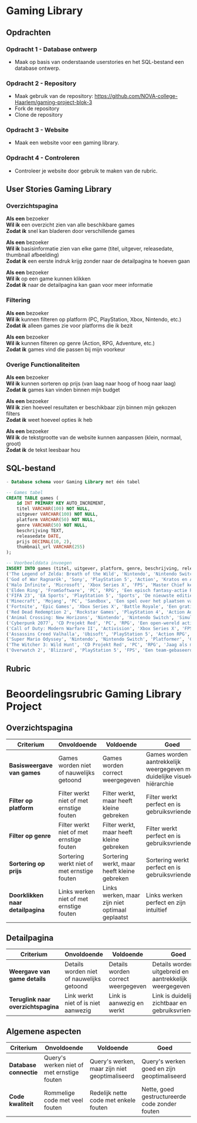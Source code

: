 # Gaming Library

## Opdrachten

### Opdracht 1 - Database ontwerp

- Maak op basis van onderstaande userstories en het SQL-bestand een database ontwerp. 

### Opdracht 2 - Repository

- Maak gebruik van de repository: https://github.com/NOVA-college-Haarlem/gaming-project-blok-3
- Fork de repository
- Clone de repository

### Opdracht 3 - Website

- Maak een website voor een gaming library.

### Opdracht 4 - Controleren

- Controleer je website door gebruik te maken van de rubric.

## User Stories Gaming Library

### Overzichtspagina

**Als een** bezoeker  
**Wil ik** een overzicht zien van alle beschikbare games  
**Zodat ik** snel kan bladeren door verschillende games

**Als een** bezoeker  
**Wil ik** basisinformatie zien van elke game (titel, uitgever, releasedate, thumbnail afbeelding)  
**Zodat ik** een eerste indruk krijg zonder naar de detailpagina te hoeven gaan

**Als een** bezoeker  
**Wil ik** op een game kunnen klikken  
**Zodat ik** naar de detailpagina kan gaan voor meer informatie

### Filtering

**Als een** bezoeker  
**Wil ik** kunnen filteren op platform (PC, PlayStation, Xbox, Nintendo, etc.)  
**Zodat ik** alleen games zie voor platforms die ik bezit

**Als een** bezoeker  
**Wil ik** kunnen filteren op genre (Action, RPG, Adventure, etc.)  
**Zodat ik** games vind die passen bij mijn voorkeur

### Overige Functionaliteiten

**Als een** bezoeker  
**Wil ik** kunnen sorteren op prijs (van laag naar hoog of hoog naar laag)  
**Zodat ik** games kan vinden binnen mijn budget

**Als een** bezoeker  
**Wil ik** zien hoeveel resultaten er beschikbaar zijn binnen mijn gekozen filters  
**Zodat ik** weet hoeveel opties ik heb

**Als een** bezoeker  
**Wil ik** de tekstgrootte van de website kunnen aanpassen (klein, normaal, groot)  
**Zodat ik** de tekst leesbaar hou

## SQL-bestand

```sql
- Database schema voor Gaming Library met één tabel

-- Games tabel
CREATE TABLE games (
    id INT PRIMARY KEY AUTO_INCREMENT,
    titel VARCHAR(100) NOT NULL,
    uitgever VARCHAR(100) NOT NULL,
    platform VARCHAR(50) NOT NULL,
    genre VARCHAR(50) NOT NULL,
    beschrijving TEXT,
    releasedate DATE,
    prijs DECIMAL(10, 2),
    thumbnail_url VARCHAR(255)
);

-- Voorbeelddata invoegen
INSERT INTO games (titel, uitgever, platform, genre, beschrijving, releasedate, prijs, thumbnail_url) VALUES 
('The Legend of Zelda: Breath of the Wild', 'Nintendo', 'Nintendo Switch', 'Adventure', 'Een episch avontuur in een open wereld met Link.', '2017-03-03', 59.99, 'zelda.jpg'),
('God of War Ragnarök', 'Sony', 'PlayStation 5', 'Action', 'Kratos en Atreus gaan op reis door de negen rijken om Ragnarök te voorkomen.', '2022-11-09', 69.99, 'gow.jpg'),
('Halo Infinite', 'Microsoft', 'Xbox Series X', 'FPS', 'Master Chief keert terug in een nieuw avontuur tegen de Banished.', '2021-12-08', 59.99, 'halo.jpg'),
('Elden Ring', 'FromSoftware', 'PC', 'RPG', 'Een episch fantasy-actie RPG in een wereld gecreëerd door Hidetaka Miyazaki en George R.R. Martin.', '2022-02-25', 59.99, 'eldenring.jpg'),
('FIFA 23', 'EA Sports', 'PlayStation 5', 'Sports', 'De nieuwste editie van de populaire voetbalsimulatie.', '2022-09-30', 69.99, 'fifa23.jpg'),
('Minecraft', 'Mojang', 'PC', 'Sandbox', 'Een spel over het plaatsen van blokken en avonturen beleven.', '2011-11-18', 29.99, 'minecraft.jpg'),
('Fortnite', 'Epic Games', 'Xbox Series X', 'Battle Royale', 'Een gratis te spelen Battle Royale-game waarbij 100 spelers tegen elkaar strijden.', '2017-07-25', 0.00, 'fortnite.jpg'),
('Red Dead Redemption 2', 'Rockstar Games', 'PlayStation 4', 'Action Adventure', 'Een episch verhaal over het leven in het genadeloze hart van Amerika in 1899.', '2018-10-26', 39.99, 'rdr2.jpg'),
('Animal Crossing: New Horizons', 'Nintendo', 'Nintendo Switch', 'Simulation', 'Ontsnap naar een verlaten eiland en creëer je eigen paradijs.', '2020-03-20', 49.99, 'animalcrossing.jpg'),
('Cyberpunk 2077', 'CD Projekt Red', 'PC', 'RPG', 'Een open-wereld actie-avontuur in de donkere toekomst van Night City.', '2020-12-10', 49.99, 'cyberpunk.jpg'),
('Call of Duty: Modern Warfare II', 'Activision', 'Xbox Series X', 'FPS', 'De terugkeer van Task Force 141 in een wereldwijde strijd.', '2022-10-28', 69.99, 'codmw2.jpg'),
('Assassins Creed Valhalla', 'Ubisoft', 'PlayStation 5', 'Action RPG', 'Word een Vikingkrijger en leid je clan van de barre kusten van Noorwegen naar een nieuw thuis.', '2020-11-10', 59.99, 'acvalhalla.jpg'),
('Super Mario Odyssey', 'Nintendo', 'Nintendo Switch', 'Platformer', 'Ga op avontuur met Mario in vreemde en nieuwe koninkrijken.', '2017-10-27', 49.99, 'marioodyssey.jpg'),
('The Witcher 3: Wild Hunt', 'CD Projekt Red', 'PC', 'RPG', 'Jaag als monster-jager Geralt van Rivia terwijl hij zoekt naar zijn adoptiefdochter.', '2015-05-19', 39.99, 'witcher3.jpg'),
('Overwatch 2', 'Blizzard', 'PlayStation 5', 'FPS', 'Een team-gebaseerde actieshooter met diverse helden.', '2022-10-04', 0.00, 'overwatch2.jpg');
```

## Rubric

# Beoordelingsrubric Gaming Library Project

## Overzichtspagina

| Criterium                         | Onvoldoende                                 | Voldoende                                       | Goed                                                                     |
| --------------------------------- | ------------------------------------------- | ----------------------------------------------- | ------------------------------------------------------------------------ |
| **Basisweergave van games**       | Games worden niet of nauwelijks getoond     | Games worden correct weergegeven                | Games worden aantrekkelijk weergegeven met duidelijke visuele hiërarchie |
| **Filter op platform**            | Filter werkt niet of met ernstige fouten    | Filter werkt, maar heeft kleine gebreken        | Filter werkt perfect en is gebruiksvriendelijk                           |
| **Filter op genre**               | Filter werkt niet of met ernstige fouten    | Filter werkt, maar heeft kleine gebreken        | Filter werkt perfect en is gebruiksvriendelijk                           |
| **Sortering op prijs**            | Sortering werkt niet of met ernstige fouten | Sortering werkt, maar heeft kleine gebreken     | Sortering werkt perfect en is gebruiksvriendelijk                        |
| **Doorklikken naar detailpagina** | Links werken niet of met ernstige fouten    | Links werken, maar zijn niet optimaal geplaatst | Links werken perfect en zijn intuïtief                                   |

## Detailpagina

| Criterium                           | Onvoldoende                               | Voldoende                          | Goed                                                   |
| ----------------------------------- | ----------------------------------------- | ---------------------------------- | ------------------------------------------------------ |
| **Weergave van game details**       | Details worden niet of nauwelijks getoond | Details worden correct weergegeven | Details worden uitgebreid en aantrekkelijk weergegeven |
| **Teruglink naar overzichtspagina** | Link werkt niet of is niet aanwezig       | Link is aanwezig en werkt          | Link is duidelijk zichtbaar en gebruiksvriendelijk     |

## Algemene aspecten

| Criterium              | Onvoldoende                                        | Voldoende                                                                  | Goed                                                                      |
| ---------------------- | -------------------------------------------------- | -------------------------------------------------------------------------- | ------------------------------------------------------------------------- |
| **Database connectie** | Query's werken niet of met ernstige fouten         | Query's werken, maar zijn niet geoptimaliseerd                             | Query's werken goed en zijn geoptimaliseerd                               
| **Code kwaliteit**     | Rommelige code met veel fouten                     | Redelijk nette code met enkele fouten                                      | Nette, goed gestructureerde code zonder fouten                            |
